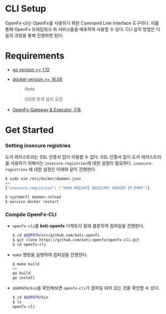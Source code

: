CLI Setup
====================================

OpenFx-cli는 OpenFx를 사용하기 위한 Command Line Interface 도구이다. 이를 통해 OpenFx 프레임워크 위 서비스들을 배포하여 사용할 수 있다. CLI 설치 방법은 다음의 과정을 통해 진행하면 된다. 



# Requirements

- [go version >= 1.12](<https://golang.org/dl/>)

- [docker version >= 18.06](<https://docs.docker.com/get-docker/>) 

  > Note

  > OS에 맞게 설치 요망

- [OpenFx-Gateway & Executor 구동]()



# Get Started

### Setting insecure registries

도커 레지스트리는 SSL 인증서 없이 이용할 수 없다. SSL 인증서 없이 도커 레지스트리를 사용하기 위해서는 `insecure-registries`에 대한 설정이 필요하다. `insecure-registries` 에 대한 설정은 아래와 같이 진행한다. 

```bash
$ sudo vim /etc/docker/daemon.json
>>
{"insecure-registries": ["YOUR PRIVATE REGISTRY SERVER IP:PORT"]}

$ systemctl daemon-reload
$ service docker restart
```



### Compile OpenFx-CLI

- `openfx-cli`를 __keti-openfx__ 디렉토리 밑에 클론하여 컴파일을 진행한다. 

  ```bash
  $ cd $GOPATH/src/github.com/keti-openfx
  $ git clone https://github.com/keti-openfx/openfx-cli.git
  $ cd openfx-cli
  ```

- `make` 명령을 실행하여 컴파일을 진행한다.   

  ```bash
  $ make build
  >>
  go build
  go install
  ```

- `$GOPATH/bin`을 확인해보면 `openfx-cli`가 컴파일 되어 있는 것을 확인할 수 있다. 

  ```bash
  $ cd $GOPATH/bin
  $ ls
  openfx-cli
  ```
